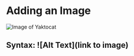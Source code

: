 # Adding an Image
![Image of Yaktocat](https://octodex.github.com/images/yaktocat.png)

## Syntax: ![Alt Text](link to image)
